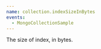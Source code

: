 ```yaml
---
name: collection.indexSizeInBytes
events:
  - MongoCollectionSample
---
```


The size of index, in bytes.
